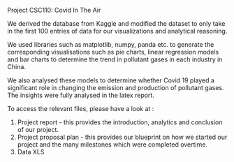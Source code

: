 Project CSC110: Covid In The Air

We derived the database from Kaggle and modified the dataset to only take in the first 100 entries of data for our visualizations and analytical reasoning.

We used libraries such as matplotlib, numpy, panda etc. to generate the corresponding visualisations such as pie charts, linear regression models and bar charts to determine the trend in pollutant gases in each industry in China.

We also analysed these models to determine whether Covid 19 played a significant role in changing the emission and production of pollutant gases. The insights were fully analysed in the latex report.

To access the relevant files, please have a look at :
1. Project report - this provides the introduction, analytics and conclusion of our project.
2. Project proposal plan - this provides our blueprint on how we started our project and the many milestones which were completed overtime.
3. Data XLS
